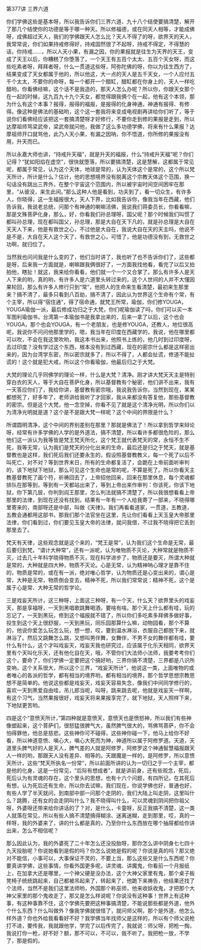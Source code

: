 第377讲 三界六道

你们学佛这些是基本呀，所以我告诉你们三界六道、九十八个结使要搞清楚，解开了那几个结使你的功德是等于哪一种天。所以修福德，或在同天人相等，才能成佛呀，成佛超过天人，我们的学佛跟天人怎么比？天人不得了的呀，欲界天的天人，我常常说，你们如果持戒修得好，持戒固然很了不起呀，持戒不得定，不得慧的话，你持戒……，所以人天小果，有漏之因，你的果报就是往生为天界的天王，变成了天王以后，你糟糕了你堕落了，一个天王有五百个太太、五百个天女呀，而这些吃素者呀，拜拜者呀，什么一贯道这些呀，阿弥陀佛的呀，你以为往生西方了，结果变成了天女都属于他的，所以他这，大一点的天人是五千天女，一个人应付五千个太太，不要你的命呀，每一个都开一个醋缸，醋缸都在你身上的，天人一样吃醋哟，你看佛经嘛，这个话不是我造的，那天人怎么办呢？所以你，你跟天女那个在一起的时候，这九百九十九个天女，都觉得跟我俩个在一起，他有这个本领，那为什么有这个本事？报得，报得的福报，是报得的化身神通，神通有报得、有修得。像这种是佛法的基础哟，这个这一套我将来变成电视剧再讲给你们听了，等于说你们看佛经应该把这一套搞清楚呀才好修行，不要你走到修的果报是走到，所以达摩祖师骂梁武帝，梁武帝就问他，我做了这么多功德学佛，将来有什么果报？达摩祖师开口就骂他，此乃人天小果，有漏之因呐，你不悟道，你所修的果报没有用，升天而已。

所以永嘉大师也讲，“持戒升天福”，就是升天的福报，什么“持戒升天福”呢？你们记得？“犹如阳焰在虚空”，很快就堕落，所以要搞清楚，这是慧解，这都属于常见呢，都属于常见，认为这个天体，地球是常的，认为天体这个是常的，这个所以梵天所计，所计是什么？估计，他的思想境界没有脱离这个宗教天体这个范围，换一句话没有跳出三界外，在整个宇宙这个范围内，所以被宇宙时间空间困牢在那里，“从彼没，来生此间。”那么这种人他是看到，功夫到了，看一切众生，有许多人，你晓得，这一生福报很大，天人下界，比如我告诉你，像我当年在西藏，他们告诉我，我说老总统，问那个有神通的喇嘛活佛，我说我们蒋委员长，你看看嘛，那是文殊菩萨化身，那么，好，你看我们孙总理呀，国父呢？那个时候我们叫惯了都叫孙总理，现在都叫国父，孙总理，那是大自在天下凡的，就是孙总理是大自在天天人下来，他是有救世之心，不过他是大自在，我说大自在天的天主吗，他说不是不是，大自在天人这个天了，有救世之心，可惜了，他是功德没有到，无救世之功啊，就归位了。

当然我也问问我是什么变的了，他们当时讲了，我也听了也不告诉你们了，这些都是呀，后来我一方面就是，喇嘛跟我俩很好了，一方面我找他看，看完了以后又拍拍他，瞎扯！就这，我来给你看看，他们就一个一个又合掌了。那么有许多人是天人下来的哟，真的哟，有许多人是六道里头转过来的，这个人世间的人并不大懂因果轮回，那么有许多人修行只到“常”，他把人的生命来生看清楚，最初来生那里来？搞不清了，最多只看到八百劫，搞不清了，因此认为世界这个生命有个常，有个主宰，所以得“宿住通”，得了宿命通，就梵王所常，瑜伽，你们修YOUGA，YOUGA瑜伽一派，最后修成功归之于大梵，你们呢瑜伽读了吗，你们可以买一本军图利瑜伽书，台湾第一本瑜伽书是我拿出来的，后来一拿了以后，这个也会YOUGA，那个也会YOUGA，有一个老朋友，也是修YOUGA，还教人，地位很高呢，我说你不问问他那里学的，嗯，我当年在印度在西藏学的，我说，他在哪里都可以吹，不会在我这里吹哟，我这本书出来，他照书上炼的，他几时到过印度呀，去过印度？没有学过这个东西，根本没有到过西藏，现在的密宗什么都是这样密出来的，因为台湾学东密，所以密宗就多了，所以不得了，人都会扯谎，修道不能扯谎的！这个就是犯大戒，所以这个你看瑜伽，他最后归之于大梵。

大梵的理论几乎同佛学的理论一样，什么是大梵？清净。刚才讲大梵天天主是特别穿白衣的天人，等于大自在菩萨化身，所以基督教有个秘密，他们讲不出来，我有一天答应你们了，我给你讲，基督教有密宗哦，我说我告诉你，当然到现在，某某都想死了，好多年了，老师讲给我听了才回家，我从来都没有答复他，那些基督教的密宗。但是这个大梵，他一念空掉，你看不见了就是这个清净光明，所以你们以为清净光明就是道？这个是不是跟大梵一样呢？这个中间的界限是什么？

所谓圆明清净，这个中间的界别差别在那里？那就是佛法了！所以拿到哲学来辩论呀，经常有许多学佛的人学的是外道法，搞不清楚，所以看许多都很危险的，那么他们这一派认为我等皆是梵王梵天所化，这个梵王就代表梵天的常，永恒不生不死，我等无常，认为我们是梵天的分化出来的生命，最后还是归之于梵天，就是基督教也是这样，我们死后我们还要永生的，假设照基督教教义，每一个死了以后不叫死亡，对不对？等到世界末日，所有的生命都复活了，会跪在上帝前面听审判的，该下地狱下地狱，那么可见这个生命也是常的呢，不算是死了。所以你看天主教基督教死了画个符，祈祷回去了，上帝招他回来，回来在那里休息，每个灵魂都排队在那等到，等到有一天都站出来了，等到上帝出来作审判：你该死，你该下地狱，你下第几层，你判到阎王那里，怎么判法就搞不清楚了，所以我很想看看上帝那里的法律，到现在还没有找到，结果有一年有一个人给我寄了一部来，不晓得哪里寄来的，南部呀还是中部，叫做《天律》。我们再看看道家，一贯道，五教道，五教会通都用这部书，那我们那个法官坐在这里，先让你们看看上天玉皇大帝那里法律，你们看到过，你们要见玉皇大帝的法律，就问我借，不过我不晓得把它丢到那里去了。

梵天有天律，这些观念就是这个来的，“梵王是常”，认为我们这个生命是无常，最后要归到梵，“谓计大种常”，还有一派呢，认为唯物质不灭论，大种常就是物质不灭，过去几十年科学晓得物质不灭，现在科学进步了，物质还是要灭，所谓大种就是常的，大种就是四大种，物质不灭论。心是无常，认为精神呐心理才是靠不住的，物质是常的，或在有一派，绝对唯心哲学，认为物质还是心变出来的，谓心是常，大种是无常，物质倒会变去，精神不死，所以我们常常说：精神不死，这个是属于心是常、大种无常的哲学论。

三是戏妄天所计，这三种呀，上面这三种呀，有一个天，什么天？欲界里头的戏妄天，那是享福呀，一天到黑唱歌跳舞喝酒，要啥有啥。那个天上什么都有哇，玩的忘记了，一天到黑玩，修到这个福报就不错了，所以你们多吃素多拜佛多做好事，投生到这个天上很舒服，一天到黑玩，同乐园那算什么嘛，动物园看，那个不算的，他说你爱怎么玩怎么玩，想一想，哎，要到温水淋浴，衣服自己都脱下来，就淋浴了。然后又跳舞怎么跳，又想叫男伴舞，女舞伴，不男不女的舞伴都有哇，要什么有什么，这个才叫戏妄天，戏妄天我也研究过，应该属于化乐天相同，欲界天里有个天叫化乐天，还有他化自在天，哦，不管你们大法师小法师，我要考考你们这个，要命了，你们学佛一定要把这个搞好哟，三界你搞不清楚，三界都是八识所变吶，这个关系很大，所以这个三界，“戏妄天所计”，他说这一类，上面唯物的或者唯心的各派的哲学，都有相当的境界哟，都有相当的境界，那个哲学思想宗教思想不是简单的。他说这些都是戏妄天，戏妄天容易失念，像我们中间同学修行的，喜欢一天到黑爱自由哇，吊儿郎当呢，叫呀，跳来跳去呢，他就是戏妄天一样啊，有这个习气，当然果报很好，戏妄天将来果报享完了，就下地狱，天人照样下来，下地狱更苦哟。

四是这个“意愤天所计，”第四种就是意愤天，意愤天也是愤怒神，所以我们有些神像塑起来，这个菩萨们，很怒猛很脾气大，虽然脾气很大的，骂佛骂菩萨，你不会怕得罪他，他总是慈悲。这些神你可不碰得，这些神你碰一下，他马上给你不好看，所以神道意愤、嗔心大，嗔心大死而为神，神道所以属于阿修罗道。天道，天道里头脾气好的人是天人，脾气差的人就是阿修罗，阿修罗这个神通智慧福报跟天人一样的哟，那跟天人没有差异、相等的。天跟魔是一样的，是阿修罗，所以意愤天所计，这些“梵天所执名一份常”，所以前面所讲的认为一切归之于一个主宰，都是他的化身，这是一份常见，“后际有想成者”，就是讲前身，还有些观念，死后，死后认为有灵魂的存在，这个里头的思想，也有十六个问题，有四所记，在其死后有想，认为死后还有生命，所以你去试嘛，我们现在，你说学佛也好，普通也好，有些人学了半天就问，到南部中部一问那个走阴的，我们大陆上叫走阴，这里叫什么？跳腾，还有女的会走阴叫什么？我不晓得叫什么，可以灵魂到阴间把你祖父呀，外婆呀还带来给你讲话的了？对，是什么，卡童呀，反正我搞不清楚，这一类人就落在常见，所以有些人搞不清楚搞得糊涂、迷离迷糊，走到那里，哎，真的一样呀，我的外婆来了，讲的什么都是真的，乃至你什么东西放在哪个抽屉都给你讲出来，怎么不相信呢？

那么因此认为，我的外婆死了二十年怎么还没投胎呀，那你怎么讲中阴身七七四十九天投胎呢？你说她看到是假的吗？你怎么说她是假的呢？你说是真的吗？那又绝对不能信，小事可以，大事保证不灵的，不要上当，那么这些又是什么东西呢？你要真讲学佛，这些事情，你看外国更多呢，讲灵魂、讲魔鬼，你看前一个月报纸上，在加拿大还是哪里，一个神父硬是没办法，这个大神父家里有鬼，那个桌子板凳椅子统统跳起来，自己都被吊起来了，转起来了，他跪下来祷告，他结果还找了个法师，当然不是我们这里法师哟，外国那个称巫师，他来收妖收鬼，才把那个大神父家里的那个鬼收走了，那又是怎么样说呢？你说没有这种事！世界上有这种事，有这种事靠不住，这个学佛先要把这种事搞清楚，不能说那些都是外道，他外个什么东西？什么叫做外？像我学佛就很怪了，就问师父啊，那个是外道，他怎么样外道？你也外给我看看好不好？我学佛当年找师父是这样的，所以有个师父说枪打不进，要传我，我就跟他学，学完了以后传完了，我就说：师父呀，把枪一掏，我说打你一枪，好不好？额，那不可以，不可以，我不听了。我把枪一放，不学了，那是假的。


